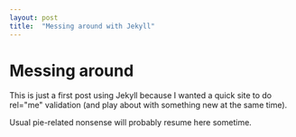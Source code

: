 ```yaml
---
layout: post
title:  "Messing around with Jekyll"
---
```


# Messing around

This is just a first post using Jekyll because I wanted a quick site to do rel="me" validation (and play about with something new at the same time).

Usual pie-related nonsense will probably resume here sometime.